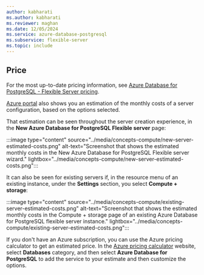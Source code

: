 ```yaml
---
author: kabharati
ms.author: kabharati
ms.reviewer: maghan
ms.date: 12/05/2024
ms.service: azure-database-postgresql
ms.subservice: flexible-server
ms.topic: include
---
```

## Price

For the most up-to-date pricing information, see [Azure Database for PostgreSQL - Flexible Server pricing](https://azure.microsoft.com/pricing/details/postgresql/flexible-server/).

[Azure portal](https://portal.azure.com/#create/Microsoft.PostgreSQLServer) also shows you an estimation of the monthly costs of a server configuration, based on the options selected.

That estimation can be seen throughout the server creation experience, in the **New Azure Database for PostgreSQL Flexible server** page:

:::image type="content" source="../media/concepts-compute/new-server-estimated-costs.png" alt-text="Screenshot that shows the estimated monthly costs in the New Azure Database for PostgreSQL Flexible server wizard." lightbox="../media/concepts-compute/new-server-estimated-costs.png":::

It can also be seen for existing servers if, in the resource menu of an existing instance, under the **Settings** section, you select **Compute + storage**:

:::image type="content" source="../media/concepts-compute/existing-server-estimated-costs.png" alt-text="Screenshot that shows the estimated monthly costs in the Compute + storage page of an existing Azure Database for PostgreSQL flexible server instance." lightbox="../media/concepts-compute/existing-server-estimated-costs.png":::

If you don't have an Azure subscription, you can use the Azure pricing calculator to get an estimated price. In the [Azure pricing calculator](https://azure.microsoft.com/pricing/calculator/) website, select **Databases** category, and then select **Azure Database for PostgreSQL** to add the service to your estimate and then customize the options.